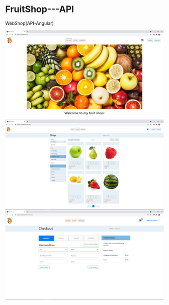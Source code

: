# FruitShop---API
WebShop(API-Angular)

![Alt](./Fruit1.jpg)
![Alt](./Fruit2.jpg)
![Alt](./Fruit3.jpg)

